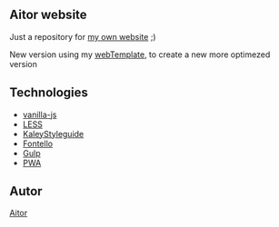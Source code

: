 ## Aitor website

Just a repository for [my own website](http://torian12321.github.io/my_web/dist/) ;)

New version using my [webTemplate](https://github.com/torian12321/webTemplate), to create a new more optimezed version


## Technologies

- [vanilla-js](http://vanilla-js.com/)
- [LESS](http://lesscss.org/)
- [KaleyStyleguide](https://github.com/thomasdavis/kaleistyleguide)
- [Fontello](http://fontello.com/)
- [Gulp](http://gulpjs.com/)
- [PWA](https://codelabs.developers.google.com/codelabs/your-first-pwapp/#0)


## Autor

[Aitor](http://aitorpalomares.esy.es/)

